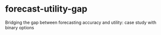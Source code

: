 # forecast-utility-gap
Bridging the gap between forecasting accuracy and utility: case study with binary options
